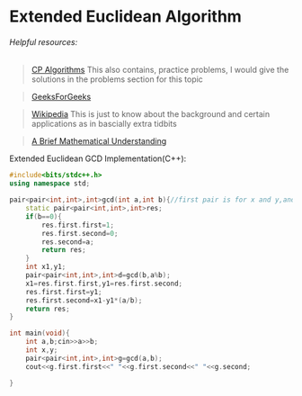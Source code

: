 # Extended Euclidean Algorithm

###### Helpful resources:

> [CP Algorithms](https://cp-algorithms.com/algebra/extended-euclid-algorithm.html) This also contains, practice problems, I would give the solutions in the problems section for this topic

> [GeeksForGeeks](https://www.geeksforgeeks.org/euclidean-algorithms-basic-and-extended/)


> [Wikipedia](https://en.wikipedia.org/wiki/Extended_Euclidean_algorithm) This is just to know about the background and certain applications as in bascially extra tidbits


> [A Brief Mathematical Understanding](http://www-math.ucdenver.edu/~wcherowi/courses/m5410/exeucalg.html)


Extended Euclidean GCD Implementation(C++):

```CPP
#include<bits/stdc++.h>
using namespace std;

pair<pair<int,int>,int>gcd(int a,int b){//first pair is for x and y,and second integer is for gcd in return pair
    static pair<pair<int,int>,int>res;
    if(b==0){
        res.first.first=1;
        res.first.second=0;
        res.second=a;
        return res;
    }
    int x1,y1;
    pair<pair<int,int>,int>d=gcd(b,a%b);
    x1=res.first.first,y1=res.first.second;
    res.first.first=y1;
    res.first.second=x1-y1*(a/b);
    return res;
}

int main(void){
    int a,b;cin>>a>>b;
    int x,y;
    pair<pair<int,int>,int>g=gcd(a,b);
    cout<<g.first.first<<" "<<g.first.second<<" "<<g.second;

}
```



